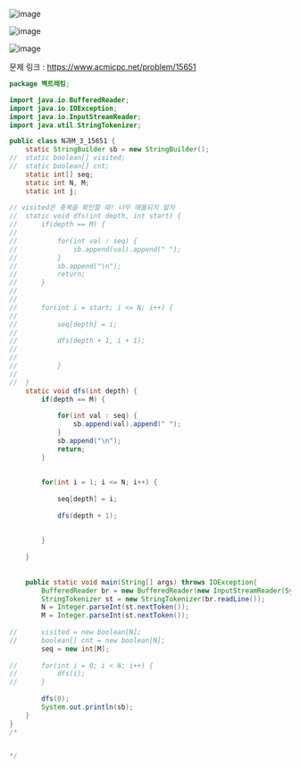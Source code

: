 ![image](https://user-images.githubusercontent.com/74396651/159422647-6f110788-b711-4c62-9fa7-7af64228ec94.png)

![image](https://user-images.githubusercontent.com/74396651/159422676-f4e643ea-525a-47f6-9844-4a885f6b6cef.png)

![image](https://user-images.githubusercontent.com/74396651/159422713-8db795ca-3632-4f0c-865b-710df3f82d18.png)


문제 링크 : https://www.acmicpc.net/problem/15651

```java
package 백트래킹;

import java.io.BufferedReader;
import java.io.IOException;
import java.io.InputStreamReader;
import java.util.StringTokenizer;

public class N과M_3_15651 {
	static StringBuilder sb = new StringBuilder();
//	static boolean[] visited;
//	static boolean[] cnt;
	static int[] seq;
	static int N, M;
	static int j;
	
// visited은 중복을 확인할 때! 너무 매몰되지 말자 
//	static void dfs(int depth, int start) {
//		if(depth == M) {
//			
//			for(int val : seq) {
//				sb.append(val).append(" ");
//			}
//			sb.append("\n");
//			return;
//		}
//		
//		
//		for(int i = start; i <= N; i++) {
//
//			seq[depth] = i;
//			
//			dfs(depth + 1, i + 1);
//			
//				
//			}
//			
//	}
	static void dfs(int depth) {
		if(depth == M) {
			
			for(int val : seq) {
				sb.append(val).append(" ");
			}
			sb.append("\n");
			return;
		}
		
		
		for(int i = 1; i <= N; i++) {
			
			seq[depth] = i;
			
			dfs(depth + 1);
			
			
		}
		
	}
	
	
	public static void main(String[] args) throws IOException{
		BufferedReader br = new BufferedReader(new InputStreamReader(System.in));
		StringTokenizer st = new StringTokenizer(br.readLine());
		N = Integer.parseInt(st.nextToken());
		M = Integer.parseInt(st.nextToken());
		
//		visited = new boolean[N];
//		boolean[] cnt = new boolean[N];
		seq = new int[M];
		
//		for(int i = 0; i < N; i++) {
//			dfs(i);
//		}
		
		dfs(0);
		System.out.println(sb);
	}
}
/*


*/
```
